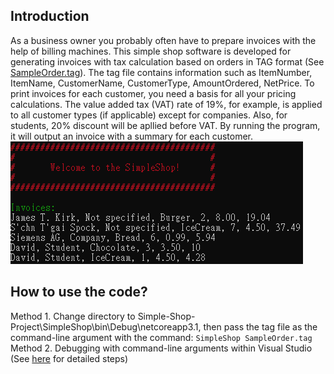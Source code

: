 ## Introduction
As a business owner you probably often have to prepare invoices with the help of billing machines.
This simple shop software is developed for generating invoices with tax calculation based on orders in TAG format (See [SampleOrder.tag](./SimpleShop.Test/SampleOrder.tag)).
The tag file contains information such as ItemNumber, ItemName, CustomerName, CustomerType, AmountOrdered, NetPrice.
To print invoices for each customer, you need a basis for all your pricing calculations. The value added tax (VAT) rate of 19%, for example, is applied to all customer types (if applicable) except for companies.
Also, for students, 20% discount will be apllied before VAT.
By running the program, it will output an invoice with a summary for each customer. 
![plot](SampleOutput.png)

## How to use the code?
Method 1. Change directory to Simple-Shop-Project\SimpleShop\bin\Debug\netcoreapp3.1, then pass the tag file as the command-line argument with the command: ```SimpleShop SampleOrder.tag```
Method 2. Debugging with command-line arguments within Visual Studio (See [here](https://dailydotnettips.com/how-to-pass-command-line-arguments-using-visual-studio/) for detailed steps)
  
